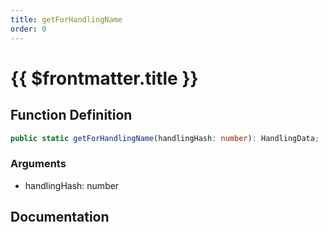 ```yaml
---
title: getForHandlingName
order: 0
---
```


# {{ $frontmatter.title }}

## Function Definition

```ts
public static getForHandlingName(handlingHash: number): HandlingData;
```

### Arguments

* handlingHash: number

## Documentation

<!--@include: ./parts/getForHandlingName.md-->
